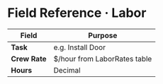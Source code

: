 <!-- docs/reference/field-definitions/labor.md -->
# Field Reference · Labor

| Field | Purpose |
|-------|---------|
| **Task** | e.g. Install Door |
| **Crew Rate** | $/hour from LaborRates table |
| **Hours** | Decimal |

